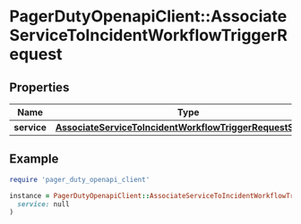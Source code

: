 # PagerDutyOpenapiClient::AssociateServiceToIncidentWorkflowTriggerRequest

## Properties

| Name | Type | Description | Notes |
| ---- | ---- | ----------- | ----- |
| **service** | [**AssociateServiceToIncidentWorkflowTriggerRequestService**](AssociateServiceToIncidentWorkflowTriggerRequestService.md) |  |  |

## Example

```ruby
require 'pager_duty_openapi_client'

instance = PagerDutyOpenapiClient::AssociateServiceToIncidentWorkflowTriggerRequest.new(
  service: null
)
```

